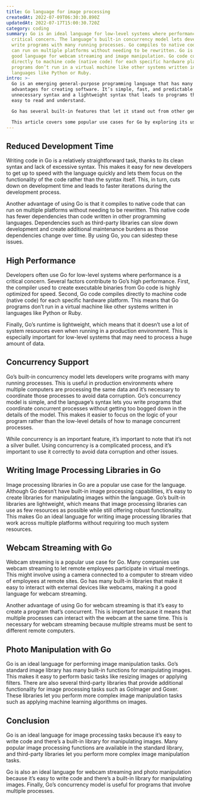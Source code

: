 ```yaml
---
title: Go language for image processing
createdAt: 2022-07-09T06:30:30.890Z
updatedAt: 2022-07-17T15:00:30.720Z
category: coding
summary: Go is an ideal language for low-level systems where performance is a
  critical concern. The language’s built-in concurrency model lets developers
  write programs with many running processes. Go compiles to native code that
  can run on multiple platforms without needing to be rewritten. Go is also a
  good language for webcam streaming and image manipulation. Go code compiles
  directly to machine code (native code) for each specific hardware platform. Go
  programs don’t run in a virtual machine like other systems written in
  languages like Python or Ruby.
intro: >-
  Go is an emerging general-purpose programming language that has many
  advantages for creating software. It’s simple, fast, and predictable with no
  unnecessary syntax and a lightweight syntax that leads to programs that are
  easy to read and understand.

  Go has several built-in features that let it stand out from other general programming languages. For example, being able to define your own custom data types is something not many other general-purpose languages have. In addition, Go makes it easy to build packages of related functions and variables so they can be reused easily. The simplicity of the language makes it ideal for beginners as well as experienced programmers who don’t want to spend a lot of time learning new syntax and semantics. 

  This article covers some popular use cases for Go by exploring its usage in image processing projects like webcam streaming and photo manipulation libraries such as GoImager or the old standard image package inbuilt with every installation of Go which we will see later in this article.
---
```


## Reduced Development Time

Writing code in Go is a relatively straightforward task, thanks to its clean syntax and lack of excessive syntax. This makes it easy for new developers to get up to speed with the language quickly and lets them focus on the functionality of the code rather than the syntax itself. This, in turn, cuts down on development time and leads to faster iterations during the development process.

Another advantage of using Go is that it compiles to native code that can run on multiple platforms without needing to be rewritten. This native code has fewer dependencies than code written in other programming languages. Dependencies such as third-party libraries can slow down development and create additional maintenance burdens as those dependencies change over time. By using Go, you can sidestep these issues.

## High Performance

Developers often use Go for low-level systems where performance is a critical concern. Several factors contribute to Go’s high performance. First, the compiler used to create executable binaries from Go code is highly optimized for speed. Second, Go code compiles directly to machine code (native code) for each specific hardware platform. This means that Go programs don’t run in a virtual machine like other systems written in languages like Python or Ruby.

Finally, Go’s runtime is lightweight, which means that it doesn’t use a lot of system resources even when running in a production environment. This is especially important for low-level systems that may need to process a huge amount of data.

## Concurrency Support

Go’s built-in concurrency model lets developers write programs with many running processes. This is useful in production environments where multiple computers are processing the same data and it’s necessary to coordinate those processes to avoid data corruption.
Go’s concurrency model is simple, and the language’s syntax lets you write programs that coordinate concurrent processes without getting too bogged down in the details of the model. This makes it easier to focus on the logic of your program rather than the low-level details of how to manage concurrent processes.

While concurrency is an important feature, it’s important to note that it’s not a silver bullet. Using concurrency is a complicated process, and it’s important to use it correctly to avoid data corruption and other issues.

## Writing Image Processing Libraries in Go

Image processing libraries in Go are a popular use case for the language. Although Go doesn’t have built-in image processing capabilities, it’s easy to create libraries for manipulating images within the language.
Go’s built-in libraries are lightweight, which means that image processing libraries can use as few resources as possible while still offering robust functionality. This makes Go an ideal language for writing image processing libraries that work across multiple platforms without requiring too much system resources.

## Webcam Streaming with Go

Webcam streaming is a popular use case for Go. Many companies use webcam streaming to let remote employees participate in virtual meetings. This might involve using a camera connected to a computer to stream video of employees at remote sites.
Go has many built-in libraries that make it easy to interact with external devices like webcams, making it a good language for webcam streaming.

Another advantage of using Go for webcam streaming is that it’s easy to create a program that’s concurrent. This is important because it means that multiple processes can interact with the webcam at the same time. This is necessary for webcam streaming because multiple streams must be sent to different remote computers.

## Photo Manipulation with Go

Go is an ideal language for performing image manipulation tasks. Go’s standard image library has many built-in functions for manipulating images. This makes it easy to perform basic tasks like resizing images or applying filters.
There are also several third-party libraries that provide additional functionality for image processing tasks such as GoImager and Goxer. These libraries let you perform more complex image manipulation tasks such as applying machine learning algorithms on images.

## Conclusion

Go is an ideal language for image processing tasks because it’s easy to write code and there’s a built-in library for manipulating images. Many popular image processing functions are available in the standard library, and third-party libraries let you perform more complex image manipulation tasks.

Go is also an ideal language for webcam streaming and photo manipulation because it’s easy to write code and there’s a built-in library for manipulating images. Finally, Go’s concurrency model is useful for programs that involve multiple processes.
